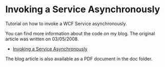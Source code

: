Invoking a Service Asynchronously
=================================

Tutorial on how to invoke a WCF Service asynchronously.

You can find more information about the code on my blog. The original article was written on 03/05/2008.

* [Invoking a Service Asynchronously](http://cgeers.com/2008/05/03/invoking-a-service-asynchronously/)

The blog article is also available as a PDF document in the doc folder.

